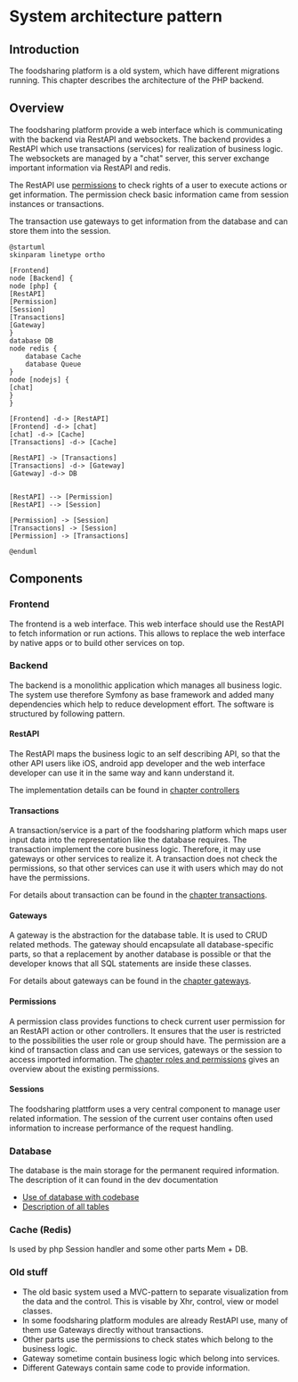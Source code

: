 # System architecture pattern

## Introduction

The foodsharing platform is a old system, which have different migrations running.
This chapter describes the architecture of the PHP backend.

## Overview

The foodsharing platform provide a web interface which is communicating with the backend via RestAPI and websockets.
The backend provides a RestAPI which use transactions (services) for realization of business logic.
The websockets are managed by a "chat" server, this server exchange important information via RestAPI and redis.

The RestAPI use [permissions](backend-permissions-roles.md) to check rights of a user to execute actions or get information.
The permission check basic information came from session instances or transactions.

The transaction use gateways to get information from the database and can store them into the session.

~~~plantuml
@startuml
skinparam linetype ortho

[Frontend]
node [Backend] {
node [php] {
[RestAPI]
[Permission]
[Session]
[Transactions]
[Gateway]
}
database DB
node redis {
    database Cache
    database Queue
}
node [nodejs] {
[chat]
}
}

[Frontend] -d-> [RestAPI]
[Frontend] -d-> [chat]
[chat] -d-> [Cache]
[Transactions] -d-> [Cache]

[RestAPI] -> [Transactions]
[Transactions] -d-> [Gateway]
[Gateway] -d-> DB


[RestAPI] --> [Permission]
[RestAPI] --> [Session]

[Permission] -> [Session]
[Transactions] -> [Session]
[Permission] -> [Transactions]

@enduml
~~~

## Components

### Frontend

The frontend is a web interface. This web interface should use the RestAPI to fetch information or run actions. This allows to replace the web interface by native apps or to build other services on top.

### Backend

The backend is a monolithic application which manages all business logic. The system use therefore Symfony as base framework and added many dependencies which help to reduce development effort.
The software is structured by following pattern.

#### RestAPI

The RestAPI maps the business logic to an self describing API, so that the other API users like iOS, android app developer and the web interface developer can use it in the same way and kann understand it.

The implementation details can be found in [chapter controllers](php-controllers.md)

#### Transactions

A transaction/service is a part of the foodsharing platform which maps user input data into the representation like the database requires.
The transaction implement the core business logic. Therefore, it may use gateways or other services to realize it.
A transaction does not check the permissions, so that other services can use it with users which may do not have the permissions.

For details about transaction can be found in the [chapter transactions](php-transactions.md).

#### Gateways

A gateway is the abstraction for the database table. It is used to CRUD related methods. 
The gateway should encapsulate all database-specific parts, so that a replacement by another database is possible or that the developer knows that all SQL statements are inside these classes.

For details about gateways can be found in the [chapter gateways](php-gateways.md).

#### Permissions

A permission class provides functions to check current user permission for an RestAPI action or other controllers.
It ensures that the user is restricted to the possibilities the user role or group should have.
The permission are a kind of transaction class and can use services, gateways or the session to access imported information.
The [chapter roles and permissions](Permissions-and-Roles) gives an overview about the existing permissions.

#### Sessions

The foodsharing plattform uses a very central component to manage user related information. The session of the current user contains often used information to increase performance of the request handling.


### Database

The database is the main storage for the permanent required information.
The description of it can found in the dev documentation

- [Use of database with codebase](https://devdocs.foodsharing.network/database.html)
- [Description of all tables](https://devdocs.foodsharing.network/database-tables-columns.html)


### Cache (Redis)

Is used by php Session handler and some other parts Mem + DB.

### Old stuff

- The old basic system used a MVC-pattern to separate visualization from the data and the control. This is visable by Xhr, control, view or model classes.
- In some foodsharing platform modules are already RestAPI use, many of them use Gateways directly without transactions.
- Other parts use the permissions to check states which belong to the business logic.
- Gateway sometime contain business logic which belong into services.
- Different Gateways contain same code to provide information.

